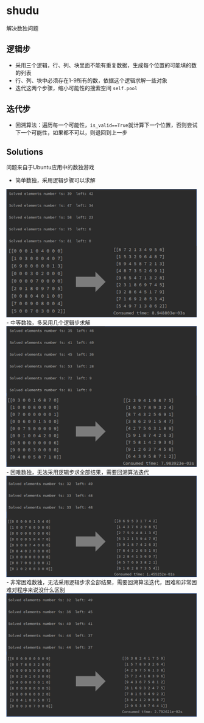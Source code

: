 # shudu
解决数独问题

## 逻辑步
- 采用三个逻辑，行、列、块里面不能有重复数据，生成每个位置的可能填的数的列表
- 行、列、块中必须存在1-9所有的数，依据这个逻辑求解一些对象
- 迭代这两个步骤，缩小可能性的搜索空间 <code>self.pool</code>

## 迭代步
- 回溯算法：遍历每一个可能性，<code>is_valid==True</code>就计算下一个位置，否则尝试下一个可能性，如果都不可以，则退回到上一步

## Solutions
问题来自于Ubuntu应用中的数独游戏

- 简单数独，采用逻辑步骤可以求解
<img src="./problem1.png" width="500" title="简单数独，采用逻辑步骤可以求解"/>
- 中等数独，多采用几个逻辑步求解
<img src="./problem2.png" width="500" title="中等数独，多采用几个逻辑步求解"/>
- 困难数独，无法采用逻辑步求全部结果，需要回溯算法迭代
<img src="./problem3.png" width="500" title="困难数独，无法采用逻辑步求全部结果，需要回溯算法迭代"/>
- 非常困难数独，无法采用逻辑步求全部结果，需要回溯算法迭代，困难和非常困难对程序来说没什么区别
<img src="./problem4.png" width="500" title="非常困难数独，无法采用逻辑步求全部结果，需要回溯算法迭代" alt="困难和非常困难对程序来说没什么区别"/>